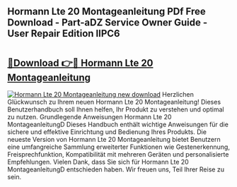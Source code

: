 ## Hormann Lte 20 Montageanleitung PDf Free Download - Part-aDZ Service Owner Guide - User Repair Edition lIPC6

# <h2><a href="http://df7lgab.blite.top/?on=Hormann+Lte+20+Montageanleitung">🔗Download 👉🔴 Hormann Lte 20 Montageanleitung</a></h2>

[![Hormann Lte 20 Montageanleitung new download](https://i.imgur.com/lujVjoI.png)](http://df7lgab.blite.top/?on=Hormann+Lte+20+Montageanleitung)
Herzlichen Glückwunsch zu Ihrem neuen Hormann Lte 20 Montageanleitung! Dieses Benutzerhandbuch soll Ihnen helfen, Ihr Produkt zu verstehen und optimal zu nutzen. Grundlegende Anweisungen Hormann Lte 20 MontageanleitungD Dieses Handbuch enthält wichtige Anweisungen für die sichere und effektive Einrichtung und Bedienung Ihres Produkts. Die neueste Version von Hormann Lte 20 Montageanleitung bietet Benutzern eine umfangreiche Sammlung erweiterter Funktionen wie Gestenerkennung, Freisprechfunktion, Kompatibilität mit mehreren Geräten und personalisierte Empfehlungen. Vielen Dank, dass Sie sich für Hormann Lte 20 MontageanleitungD entschieden haben. Wir freuen uns, Teil Ihrer Reise zu sein.
